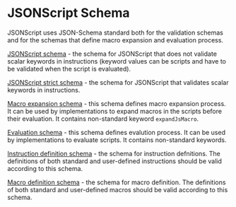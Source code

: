 # JSONScript Schema

JSONScript uses JSON-Schema standard both for the validation schemas and for the schemas that define macro expansion and evaluation process.

[JSONScript schema](http://www.json-script.com/schema/schema.json#) - the schema for JSONScript that does not validate scalar keywords in instructions (keyword values can be scripts and have to be validated when the script is evaluated).

[JSONScript strict schema](http://www.json-script.com/schema/schema_strict.json#) - the schema for JSONScript that validates scalar keywords in instructions.

[Macro expansion schema](http://www.json-script.com/schema/expand_macros.json#) - this schema defines macro expansion process. It can be used by implementations to expand macros in the scripts before their evaluation. It contains non-standard keyword `expandJsMacro`.

[Evaluation schema](http://www.json-script.com/schema/evaluate.json#) - this schema defines evalution process. It can be used by implementations to evaluate scripts. It contains non-standard keywords.

[Instruction definition schema](http://www.json-script.com/schema/instruction.json#) - the schema for instruction defnitions. The definitions of both standard and user-defined instructions should be valid according to this schema.

[Macro definition schema](http://www.json-script.com/schema/macro.json#) - the schema for macro definition. The definitions of both standard and user-defined macros should be valid according to this schema.
